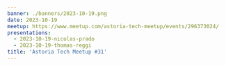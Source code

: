 ```yaml
---
banner: ./banners/2023-10-19.png
date: 2023-10-19
meetup: https://www.meetup.com/astoria-tech-meetup/events/296373024/
presentations:
  - 2023-10-19-nicolas-prado
  - 2023-10-19-thomas-reggi
title: 'Astoria Tech Meetup #31'
---
```

